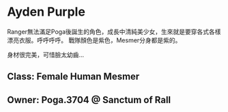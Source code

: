 # Ayden Purple

Ranger無法滿足Poga後誕生的角色，成長中清純美少女，生來就是要穿各式各樣漂亮衣服。呼呼呼呼。
戰隊顏色是紫色，Mesmer分身都是紫的。

身材很完美，可惜臉太幼齒...

## Class: Female Human Mesmer

## Owner: Poga.3704 @ Sanctum of Rall


